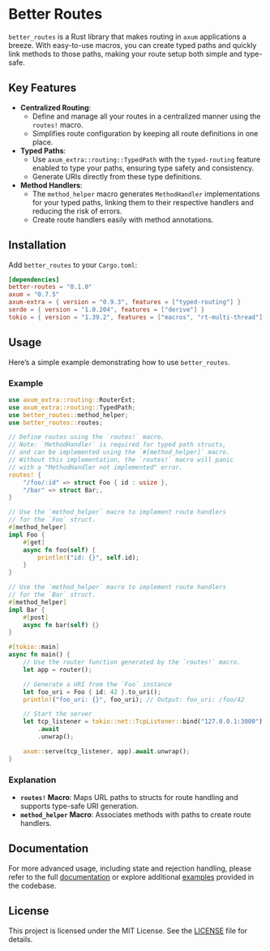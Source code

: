 # Better Routes

`better_routes` is a Rust library that makes routing in `axum` applications a breeze. With easy-to-use macros, you can create typed paths and quickly link methods to those paths, making your route setup both simple and type-safe.

## Key Features

- **Centralized Routing**:
  - Define and manage all your routes in a centralized manner using the `routes!` macro.
  - Simplifies route configuration by keeping all route definitions in one place.
- **Typed Paths**:
  - Use `axum_extra::routing::TypedPath` with the `typed-routing` feature enabled to type your paths, ensuring type safety and consistency.
  - Generate URIs directly from these type definitions.
- **Method Handlers**:
  - The `method_helper` macro generates `MethodHandler` implementations for your typed paths, linking them to their respective handlers and reducing the risk of errors.
  - Create route handlers easily with method annotations.

## Installation

Add `better_routes` to your `Cargo.toml`:

```toml
[dependencies]
better-routes = "0.1.0"
axum = "0.7.5"
axum-extra = { version = "0.9.3", features = ["typed-routing"] }
serde = { version = "1.0.204", features = ["derive"] }
tokio = { version = "1.39.2", features = ["macros", "rt-multi-thread"] }
```

## Usage

Here’s a simple example demonstrating how to use `better_routes`.

### Example

```rust
use axum_extra::routing::RouterExt;
use axum_extra::routing::TypedPath;
use better_routes::method_helper;
use better_routes::routes;

// Define routes using the `routes!` macro.
// Note: `MethodHandler` is required for typed path structs,
// and can be implemented using the `#[method_helper]` macro.
// Without this implementation, the `routes!` macro will panic
// with a "MethodHandler not implemented" error.
routes! {
    "/foo/:id" => struct Foo { id : usize },
    "/bar" => struct Bar;,
}

// Use the `method_helper` macro to implement route handlers
// for the `Foo` struct.
#[method_helper]
impl Foo {
    #[get]
    async fn foo(self) {
        println!("id: {}", self.id);
    }
}

// Use the `method_helper` macro to implement route handlers
// for the `Bar` struct.
#[method_helper]
impl Bar {
    #[post]
    async fn bar(self) {}
}

#[tokio::main]
async fn main() {
    // Use the router function generated by the `routes!` macro.
    let app = router();

    // Generate a URI from the `Foo` instance
    let foo_uri = Foo { id: 42 }.to_uri();
    println!("foo_uri: {}", foo_uri); // Output: foo_uri: /foo/42

    // Start the server
    let tcp_listener = tokio::net::TcpListener::bind("127.0.0.1:3000")
        .await
        .unwrap();

    axum::serve(tcp_listener, app).await.unwrap();
}
```

### Explanation

- **`routes!` Macro**: Maps URL paths to structs for route handling and supports type-safe URI generation.
- **`method_helper` Macro**: Associates methods with paths to create route handlers.

## Documentation

For more advanced usage, including state and rejection handling, please refer to the full [documentation][docs] or explore additional [examples][examples] provided in the codebase.

## License

This project is licensed under the MIT License. See the [LICENSE][license] file for details.

[license]: https://github.com/ratnaraj7/better-routes/blob/main/better-routes/LICENSE
[examples]: https://github.com/ratnaraj7/better-routes/tree/main/examples
[docs]: https://docs.rs/better-routes/0.1.1/better_routes/
